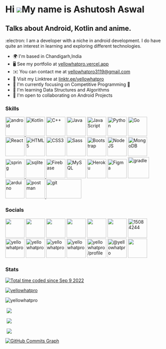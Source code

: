 Hi ![](https://user-images.githubusercontent.com/18350557/176309783-0785949b-9127-417c-8b55-ab5a4333674e.gif)My name is Ashutosh Aswal
======================================================================================================================================

Talks about Android, Kotlin and anime. 
-----------------

:electron: I am a developer with a niche in android development. I do have quite an interest in learning and exploring different technologies.

* 🌍  I'm based in Chandigarh,India
* 🖥️  See my portfolio at [yellowhatpro.vercel.app](http://yellowhatpro.vercel.app)
* ✉️  You can contact me at [yellowhatpro3119@gmail.com](mailto:yellowhatpro3119@gmail.com)
* 🌲  Visit my Linktree at [linktr.ee/yellowhatpro](https://linktr.ee/yellowhatpro)
* 🚀  I'm currently focusing on Competitive Programming 🚀
* 🧠  I'm learning Data Structures and Algorithms 
* 🤝  I'm open to collaborating on Android Projects

### Skills
<p align="left">
<a href="https://developer.android.com" target="_blank" rel="noreferrer"> <img src="https://user-images.githubusercontent.com/67560900/135036263-b84d2aae-75e0-41d4-a38e-7bd47ca684a8.png" alt="android" width="60" height="60"/> </a>
<a href="https://kotlinlang.org/" target="_blank" rel="noreferrer"><img src="https://user-images.githubusercontent.com/67560900/107707894-9d2b3880-6ce8-11eb-8dda-9f7332696242.png" width="60" height="60" alt="Kotlin" /></a>
<a href="https://docs.microsoft.com/en-us/cpp/?view=msvc-170" target="_blank" rel="noreferrer"><img src="https://raw.githubusercontent.com/danielcranney/readme-generator/main/public/icons/skills/cplusplus-colored.svg" width="60" height="60" alt="C++" /></a>
<a href="https://www.oracle.com/java/" target="_blank" rel="noreferrer"><img src="https://user-images.githubusercontent.com/67560900/107707714-53425280-6ce8-11eb-81e8-d0c3e2eb51f2.png" width="60" height="60" alt="Java" /></a>
<a href="https://developer.mozilla.org/en-US/docs/Web/JavaScript" target="_blank" rel="noreferrer"><img src="https://raw.githubusercontent.com/danielcranney/readme-generator/main/public/icons/skills/javascript-colored.svg" width="60" height="60" alt="JavaScript" /></a>
<a href="https://www.python.org/" target="_blank" rel="noreferrer"><img src="https://raw.githubusercontent.com/danielcranney/readme-generator/main/public/icons/skills/python-colored.svg" width="60" height="60" alt="Python" /></a>
<a href="https://go.dev/doc/" target="_blank" rel="noreferrer"><img src="https://raw.githubusercontent.com/danielcranney/readme-generator/main/public/icons/skills/go-colored.svg" width="60" height="60" alt="Go" /></a>
<a href="https://reactjs.org/" target="_blank" rel="noreferrer"><img src="https://raw.githubusercontent.com/danielcranney/readme-generator/main/public/icons/skills/react-colored.svg" width="60" height="60" alt="React" /></a>
<a href="https://developer.mozilla.org/en-US/docs/Glossary/HTML5" target="_blank" rel="noreferrer"><img src="https://raw.githubusercontent.com/danielcranney/readme-generator/main/public/icons/skills/html5-colored.svg" width="60" height="60" alt="HTML5" /></a>
<a href="https://www.w3.org/TR/CSS/#css" target="_blank" rel="noreferrer"><img src="https://raw.githubusercontent.com/danielcranney/readme-generator/main/public/icons/skills/css3-colored.svg" width="60" height="60" alt="CSS3" /></a>
<a href="https://sass-lang.com/" target="_blank" rel="noreferrer"><img src="https://raw.githubusercontent.com/danielcranney/readme-generator/main/public/icons/skills/sass-colored.svg" width="60" height="60" alt="Sass" /></a>
<a href="https://getbootstrap.com/" target="_blank" rel="noreferrer"><img src="https://raw.githubusercontent.com/danielcranney/readme-generator/main/public/icons/skills/bootstrap-colored.svg" width="60" height="60" alt="Bootstrap" /></a>
<a href="https://nodejs.org/en/" target="_blank" rel="noreferrer"><img src="https://raw.githubusercontent.com/danielcranney/readme-generator/main/public/icons/skills/nodejs-colored.svg" width="60" height="60" alt="NodeJS" /></a>
<a href="https://www.mongodb.com/" target="_blank" rel="noreferrer"><img src="https://raw.githubusercontent.com/danielcranney/readme-generator/main/public/icons/skills/mongodb-colored.svg" width="60" height="60" alt="MongoDB" /></a>
<a href="https://spring.io/" target="_blank" rel="noreferrer"> <img src="https://www.vectorlogo.zone/logos/springio/springio-icon.svg" alt="spring" width="60" height="60"/> </a> <a href="https://www.sqlite.org/" target="_blank" rel="noreferrer"> <img src="https://www.vectorlogo.zone/logos/sqlite/sqlite-icon.svg" alt="sqlite" width="60" height="60"/> </a>
<a href="https://firebase.google.com/" target="_blank" rel="noreferrer"><img src="https://raw.githubusercontent.com/danielcranney/readme-generator/main/public/icons/skills/firebase-colored.svg" width="60" height="60" alt="Firebase" /></a>
<a href="https://www.mysql.com/" target="_blank" rel="noreferrer"><img src="https://raw.githubusercontent.com/danielcranney/readme-generator/main/public/icons/skills/mysql-colored.svg" width="60" height="60" alt="MySQL" /></a>
<a href="https://www.heroku.com/" target="_blank" rel="noreferrer"><img src="https://raw.githubusercontent.com/danielcranney/readme-generator/main/public/icons/skills/heroku-colored.svg" width="60" height="60" alt="Heroku" /></a>
<a href="https://www.figma.com/" target="_blank" rel="noreferrer"><img src="https://raw.githubusercontent.com/danielcranney/readme-generator/main/public/icons/skills/figma-colored.svg" width="60" height="60" alt="Figma" /></a> <a href="https://www.arduino.cc/" target="_blank" rel="noreferrer">
 <a href="https://gradle.org"><img src="https://www.vectorlogo.zone/logos/gradle/gradle-icon.svg" width="66" height="66" alt ="gradle"></a>
 <img src="https://cdn.worldvectorlogo.com/logos/arduino-1.svg" alt="arduino" width="60" height="60"/> </a><a href="https://postman.com" target="_blank" rel="noreferrer"> <img src="https://www.vectorlogo.zone/logos/getpostman/getpostman-icon.svg" alt="postman" width="60" height="60"/> </a><a href="https://git-scm.com/" target="_blank" rel="noreferrer"> <img src="https://raw.githubusercontent.com/ShahriarShafin/ShahriarShafin/main/Assets/git.gif" alt="git" width="110" height="60"/> </a>
</p>

### Socials

<p align="left"> <a href="https://www.dev.to/yellowhatpro" target="_blank" rel="noreferrer"><img src="https://raw.githubusercontent.com/rahuldkjain/github-profile-readme-generator/master/src/images/icons/Social/devto.svg" width="60" height="60" /></a>
  <a href="https://discord.com/users/787332879054536704" target="_blank" rel="noreferrer"><img src="https://raw.githubusercontent.com/danielcranney/readme-generator/main/public/icons/socials/discord.svg" width="60" height="60" /></a>
  <a href="http://www.instagram.com/_aashu_aswal_" target="_blank" rel="noreferrer"><img src="https://raw.githubusercontent.com/danielcranney/readme-generator/main/public/icons/socials/instagram.svg" width="60" height="60" /></a> 
  <a href="https://www.linkedin.com/in/ashutoshaswal" target="_blank" rel="noreferrer"><img src="https://raw.githubusercontent.com/danielcranney/readme-generator/main/public/icons/socials/linkedin.svg" width="60" height="60" /></a>
  <a href="https://www.polywork.com/yellowhatpro" target="_blank" rel="noreferrer"><img src="https://raw.githubusercontent.com/danielcranney/readme-generator/main/public/icons/socials/polywork.svg" width="60" height="60" /></a> 
  <a href="https://www.twitter.com/yellowhatpro" target="_blank" rel="noreferrer"><img src="https://raw.githubusercontent.com/danielcranney/readme-generator/main/public/icons/socials/twitter.svg" width="60" height="60" /></a>
  <a href="https://stackoverflow.com/users/15084244" target="blank"><img src="https://raw.githubusercontent.com/rahuldkjain/github-profile-readme-generator/master/src/images/icons/Social/stack-overflow.svg" alt="15084244" height="60" width="60" /></a>
  <a href="https://kaggle.com/yellowhatpro" target="blank"><img  src="https://raw.githubusercontent.com/rahuldkjain/github-profile-readme-generator/master/src/images/icons/Social/kaggle.svg" alt="yellowhatpro" height="60" width="60" /></a>
<a href="https://www.hackerrank.com/yellowhatpro" target="blank"><img  src="https://raw.githubusercontent.com/rahuldkjain/github-profile-readme-generator/master/src/images/icons/Social/hackerrank.svg" alt="yellowhatpro" height="60" width="60" /></a> 
<a href="https://codeforces.com/profile/yellowhatpro" target="blank"><img  src="https://raw.githubusercontent.com/rahuldkjain/github-profile-readme-generator/master/src/images/icons/Social/codeforces.svg" alt="yellowhatpro" height="60" width="60" /></a>
<a href="https://www.leetcode.com/yellowhatpro" target="blank"><img src="https://raw.githubusercontent.com/rahuldkjain/github-profile-readme-generator/master/src/images/icons/Social/leet-code.svg" alt="yellowhatpro" height="60" width="60" /></a>
  <a href="https://auth.geeksforgeeks.org/user/yellowhatpro/profile" target="blank"><img src="https://raw.githubusercontent.com/rahuldkjain/github-profile-readme-generator/master/src/images/icons/Social/geeks-for-geeks.svg" alt="yellowhatpro/profile" height="60" width="60" /></a>
  <a href="https://medium.com/@yellowhatpro" target="blank"><img src="https://cdn.worldvectorlogo.com/logos/medium-m-2.svg" alt="@yellowhatpro" height="60" width="60" /></a>  
  <a href="https://www.gitlab.com/yellowhatpro" target="_blank" rel="noreferrer"><img src="https://www.vectorlogo.zone/logos/gitlab/gitlab-icon.svg" width="60" height="60" /></a>
</p>
 

### Stats

<a href="https://wakatime.com/@4b58986d-0cb8-41bd-bd6b-69c8a30d0a57"><img src="https://wakatime.com/badge/user/4b58986d-0cb8-41bd-bd6b-69c8a30d0a57.svg" alt="Total time coded since Sep 9 2022" /></a>


<p> <a href="https://github.com/ryo-ma/github-profile-trophy"><img src="https://github-profile-trophy.vercel.app/?username=yellowhatpro&theme=darkhub&column=4" alt="yellowhatpro" /></a> </p>
<p ><img align="center" src="https://github-readme-streak-stats.herokuapp.com/?user=yellowhatpro&theme=dark" alt="yellowhatpro" /></p>
<p >&nbsp;<img align="center" src="https://github-readme-stats.vercel.app/api?username=yellowHatpro&show_icons=true&theme=tokyonight&include_all_commits=true" /></p>
<p >&nbsp;<img align="center" src="https://github-readme-stats.vercel.app/api/top-langs/?username=yellowhatpro&layout=compact&theme=tokyonight&hide=css&langs_count=8" /></p>
<p >&nbsp;<img align="center" src="https://github-readme-stats.vercel.app/api/wakatime?username=yellowhatpro&layout=compact&theme=tokyonight" /></p>
<a href="http://www.github.com/yellowhatpro"><img src="https://github-readme-activity-graph.cyclic.app/graph?username=yellowhatpro&bg_color=181824&color=14b8a6&line=a855f7&point=14b8a6&area_color=181824&area=true&hide_border=true&custom_title=GitHub%20Commits%20Graph" alt="GitHub Commits Graph" /></a>
